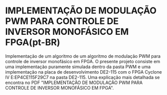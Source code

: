 ﻿# IMPLEMENTAÇÃO DE MODULAÇÃO PWM PARA CONTROLE DE INVERSOR MONOFÁSICO EM FPGA(pt-BR)
Implementação de um algoritmo de um algoritmo de modulação PWM para controle de inversor monofásico em FPGA.
O presente projeto consiste em uma implementação puramente simulada dentro da pasta PWM e uma implementação
na placa de desenvolvimento DE2-115 com o FPGA  Cyclone IV E:EP4CE115F29C7 na pasta DE2-115. Uma explicação mais
detalhada se encontra no PDF "IMPLEMENTAÇÃO DE MODULAÇÃO PWM PARA CONTROLE DE INVERSOR MONOFÁSICO EM FPGA". 
